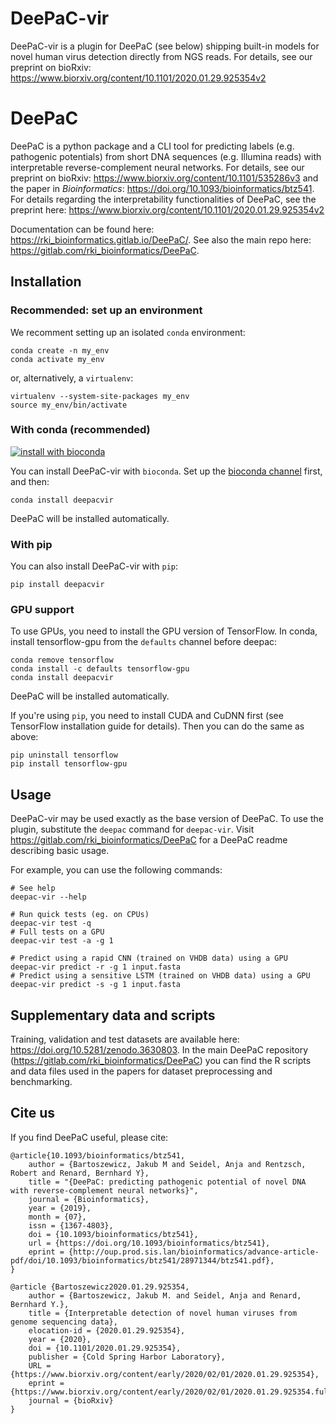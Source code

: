 <!-- {#mainpage} -->

# DeePaC-vir

DeePaC-vir is a plugin for DeePaC (see below) shipping built-in models for novel human virus detection directly from NGS reads.
For details, see our preprint on bioRxiv: <https://www.biorxiv.org/content/10.1101/2020.01.29.925354v2>

# DeePaC

DeePaC is a python package and a CLI tool for predicting labels (e.g. pathogenic potentials) from short DNA sequences (e.g. Illumina 
reads) with interpretable reverse-complement neural networks. For details, see our preprint on bioRxiv: 
<https://www.biorxiv.org/content/10.1101/535286v3> and the paper in *Bioinformatics*: <https://doi.org/10.1093/bioinformatics/btz541>.
For details regarding the interpretability functionalities of DeePaC, see the preprint here: <https://www.biorxiv.org/content/10.1101/2020.01.29.925354v2>

Documentation can be found here:
<https://rki_bioinformatics.gitlab.io/DeePaC/>. 
See also the main repo here: <https://gitlab.com/rki_bioinformatics/DeePaC>.


## Installation

### Recommended: set up an environment

We recomment setting up an isolated `conda` environment:
```
conda create -n my_env
conda activate my_env
```

or, alternatively, a `virtualenv`:
```
virtualenv --system-site-packages my_env
source my_env/bin/activate
```


### With conda (recommended)
 [![install with bioconda](https://img.shields.io/badge/install%20with-bioconda-brightgreen.svg?style=flat)](http://bioconda.github.io/recipes/deepacvir/README.html)
 
You can install DeePaC-vir with `bioconda`. Set up the [bioconda channel](
<https://bioconda.github.io/user/install.html#set-up-channels>) first, and then:
```
conda install deepacvir
```

DeePaC will be installed automatically.

### With pip

You can also install DeePaC-vir with `pip`:
```
pip install deepacvir
```

### GPU support

To use GPUs, you need to install the GPU version of TensorFlow. In conda, install tensorflow-gpu from the `defaults` channel before deepac:
```
conda remove tensorflow
conda install -c defaults tensorflow-gpu 
conda install deepacvir
```
DeePaC will be installed automatically.

If you're using `pip`, you need to install CUDA and CuDNN first (see TensorFlow installation guide for details). Then
you can do the same as above:
```
pip uninstall tensorflow
pip install tensorflow-gpu
```

## Usage
DeePaC-vir may be used exactly as the base version of DeePaC. To use the plugin, substitute the `deepac` command for `deepac-vir`.
Visit <https://gitlab.com/rki_bioinformatics/DeePaC> for a DeePaC readme describing basic usage.

For example, you can use the following commands:
```
# See help
deepac-vir --help

# Run quick tests (eg. on CPUs)
deepac-vir test -q
# Full tests on a GPU
deepac-vir test -a -g 1

# Predict using a rapid CNN (trained on VHDB data) using a GPU
deepac-vir predict -r -g 1 input.fasta
# Predict using a sensitive LSTM (trained on VHDB data) using a GPU
deepac-vir predict -s -g 1 input.fasta
```

## Supplementary data and scripts
Training, validation and test datasets are available here: <https://doi.org/10.5281/zenodo.3630803>.
In the main DeePaC repository (<https://gitlab.com/rki_bioinformatics/DeePaC>) you can find the R scripts and data files used in the papers for dataset preprocessing and benchmarking.

## Cite us
If you find DeePaC useful, please cite:

```
@article{10.1093/bioinformatics/btz541,
    author = {Bartoszewicz, Jakub M and Seidel, Anja and Rentzsch, Robert and Renard, Bernhard Y},
    title = "{DeePaC: predicting pathogenic potential of novel DNA with reverse-complement neural networks}",
    journal = {Bioinformatics},
    year = {2019},
    month = {07},
    issn = {1367-4803},
    doi = {10.1093/bioinformatics/btz541},
    url = {https://doi.org/10.1093/bioinformatics/btz541},
    eprint = {http://oup.prod.sis.lan/bioinformatics/advance-article-pdf/doi/10.1093/bioinformatics/btz541/28971344/btz541.pdf},
}

@article {Bartoszewicz2020.01.29.925354,
    author = {Bartoszewicz, Jakub M. and Seidel, Anja and Renard, Bernhard Y.},
    title = {Interpretable detection of novel human viruses from genome sequencing data},
    elocation-id = {2020.01.29.925354},
    year = {2020},
    doi = {10.1101/2020.01.29.925354},
    publisher = {Cold Spring Harbor Laboratory},
    URL = {https://www.biorxiv.org/content/early/2020/02/01/2020.01.29.925354},
    eprint = {https://www.biorxiv.org/content/early/2020/02/01/2020.01.29.925354.full.pdf},
    journal = {bioRxiv}
}

```